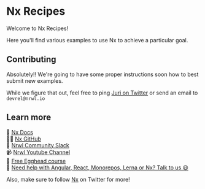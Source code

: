 # Nx Recipes

Welcome to Nx Recipes!

Here you'll find various examples to use Nx to achieve a particular goal.

## Contributing

Absolutely!! We're going to have some proper instructions soon how to best submit new examples.

While we figure that out, feel free to ping [Juri on Twitter](https://twitter.com/juristr) or send an email to `devrel@nrwl.io`

## Learn more

🧠 [Nx Docs](https://nx.dev)  
👩‍💻 [Nx GitHub](https://github.com/nrwl/nx)  
💬 [Nrwl Community Slack](https://go.nrwl.io/join-slack)  
📹 [Nrwl Youtube Channel](https://www.youtube.com/nrwl_io)  
🥚 [Free Egghead course](https://egghead.io/courses/scale-react-development-with-nx-4038)  
🧐 [Need help with Angular, React, Monorepos, Lerna or Nx? Talk to us 😃](https://nrwl.io/contact-us)

Also, make sure to follow [Nx](https://twitter.com/nxdevtools) on Twitter for more!
